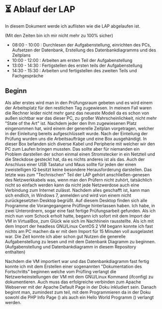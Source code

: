 # :hourglass_flowing_sand: Ablauf der LAP

In diesem Dokument werde ich auflisten wie die LAP abgelaufen ist.

(Mit den Zeiten bin ich mir nicht mehr zu 100% sicher)
- 08:00 - 10:00 : Durchlesen der Aufgabenstellung, einrichten des PCs, Aufsetzen der Datenbank, Erstellung des Datenbankdiagramms und des Zeitplans
- 10:00 - 12:00 : Arbeiten am ersten Teil der Aufgabenstellung
- 13:00 - 14:30 : Fertigstellen des ersten teils der Aufgabenstellung
- 14:30 - 15:30 : Arbeiten und fertigstellen des zweiten Teils und Fachgespräche

## Beginn

Als aller erstes wird man in den Prüfungsraum gebeten und es wird einem der Arbeitsplatz für den restlichen Tag zugewiesen. In meinem Fall waren die Rechner leider nicht mehr ganz das neueste Modell da es schon von außen sichtbar war das dieser PC, zu großer Wahrscheinlichkeit, nicht mehr "State of the Art" ist. Nachdem jeder den Ihm zugewiesenen Platz eingenommen hat, wird einem der generelle Zeitplan vorgetragen, welcher in der Einleitung bereits aufgeschlüsselt wurde. Nach der Einteilung der Prüfung wurden uns die Arbeitsaufträge und eine Box ausgehändigt. In dieser Box befanden sich diverse Kabel und Peripherie mit welcher wir den PC zum Laufen bringen mussten. Das sollte aber für niemanden ein Problem darstellen der schon einmal einen Stromstecker in ein Netzteil und die Steckdose gesteckt hat, da es nichts anderes ist als das. Auch der Anschluss einer USB Tastatur und Maus sollte für jeden der einen zweistelligen IQ besitzt keine besondere Herausforderung darstellen. Das letzte was zum "Technischen" Teil der LAP gehört anschließen-genesen des Netzwerkkabels was, wenn man den Prüfern nicht zuhört, tatsächlich nicht so einfach werden kann da nicht jede Netzwerdose auch eine Verbindung zum Internet zulässt. Nachdem alles geschafft ist, kann man sich endlich, in Windows 7, anmelden und wird von einem nicht zurückgesetzten Desktop begrüßt. Auf diesem Desktop finden sich alle Programme die Vorangegangene Prüflinge hinterlassen haben. Ich habe, in zwei Unterordnern, sogar eine fast fertige Prüfungsarbeit gefunden. Als ich mich nun vom Schock erholt hatte, begann ich sofort mit dem Import der VM in VirtualBox, zum Glück wie sich im Nachhinein rausstellte. Als ich mit dem Import der headless GNU/Linux CentOS 2 VM begann konnte ich fast nichts am PC machen da er mit dem Import für 15 Minuten voll ausgelastet war. Die Zeit konnte ich aber schon gut Nutzen die generelle Aufgabenstellung zu lesen und mit dem Datenbank Diagramm zu beginnen.(Aufgabenstellung und Datenbankdiagramm in diesem Repository enthalten)

Nachdem die VM importiert war und das Datenbankdiagramm fast fertig konnte ich mit dem Erstellen einer sogenannten "Dokumentation des Fortschritts" beginnen welche vom Prüfling verlangt die Netzwerkeinstellungen der VM mit dem GNU/Linux Kommand (ifconfig) zu dokumentieren. Auch muss das erfolgreiche verbinden zum Apache Webserver mit der Apache Default Page in der Doku inkludiert sein. Danach beginnt man, zumindest zum teil, mit dem Programmieren da in der Doku sowohl die PHP Info Page (<?php phpinfo() ?>) als auch ein Hello World Programm (<?php echo 'Hello World!'; ?>) verlangt werden.

